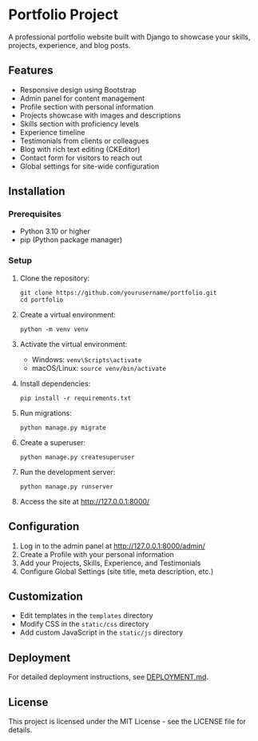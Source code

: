 # Portfolio Project

A professional portfolio website built with Django to showcase your skills, projects, experience, and blog posts.

## Features

- Responsive design using Bootstrap
- Admin panel for content management
- Profile section with personal information
- Projects showcase with images and descriptions
- Skills section with proficiency levels
- Experience timeline
- Testimonials from clients or colleagues
- Blog with rich text editing (CKEditor)
- Contact form for visitors to reach out
- Global settings for site-wide configuration

## Installation

### Prerequisites

- Python 3.10 or higher
- pip (Python package manager)

### Setup

1. Clone the repository:
   ```
   git clone https://github.com/yourusername/portfolio.git
   cd portfolio
   ```

2. Create a virtual environment:
   ```
   python -m venv venv
   ```

3. Activate the virtual environment:
   - Windows: `venv\Scripts\activate`
   - macOS/Linux: `source venv/bin/activate`

4. Install dependencies:
   ```
   pip install -r requirements.txt
   ```

5. Run migrations:
   ```
   python manage.py migrate
   ```

6. Create a superuser:
   ```
   python manage.py createsuperuser
   ```

7. Run the development server:
   ```
   python manage.py runserver
   ```

8. Access the site at http://127.0.0.1:8000/

## Configuration

1. Log in to the admin panel at http://127.0.0.1:8000/admin/
2. Create a Profile with your personal information
3. Add your Projects, Skills, Experience, and Testimonials
4. Configure Global Settings (site title, meta description, etc.)

## Customization

- Edit templates in the `templates` directory
- Modify CSS in the `static/css` directory
- Add custom JavaScript in the `static/js` directory

## Deployment

For detailed deployment instructions, see [DEPLOYMENT.md](DEPLOYMENT.md).

## License

This project is licensed under the MIT License - see the LICENSE file for details.